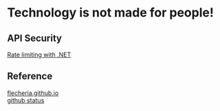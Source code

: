 # Technology is not made for people!

## API Security

[Rate limiting with .NET](./net/net-api-rate-limiting.html)  

## Reference

[flecheria.github.io](https://flecheria.github.io/)  
[github status](https://www.githubstatus.com/)  
